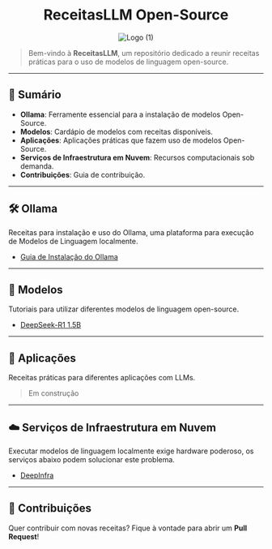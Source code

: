<h1 align="center">ReceitasLLM Open-Source</h1>

<p align="center">
  <img src="https://github.com/user-attachments/assets/3574b7a5-e390-4d5d-bc8c-e80e59dfb018" alt="Logo (1)">
</p>

> Bem-vindo à **ReceitasLLM**, um repositório dedicado a reunir receitas práticas para o uso de modelos de linguagem open-source.

---
## 📔 Sumário

- **Ollama**: Ferramente essencial para a instalação de modelos Open-Source.
- **Modelos**: Cardápio de modelos com receitas disponíveis.
- **Aplicações**: Aplicações práticas que fazem uso de modelos Open-Source.
- **Serviços de Infraestrutura em Nuvem**: Recursos computacionais sob demanda.
- **Contribuições**: Guia de contribuição.

---
## 🛠 Ollama

Receitas para instalação e uso do Ollama, uma plataforma para execução de Modelos de Linguagem localmente.

- [Guia de Instalação do Ollama](./ollama/install.md)

---
## 🤖 Modelos

Tutoriais para utilizar diferentes modelos de linguagem open-source. 

- [DeepSeek-R1 1.5B](./modelos/deepSeek/deepSeekR1-1B.md)

---
## 🚀 Aplicações

Receitas práticas para diferentes aplicações com LLMs.

> Em construção

---
## ☁️ Serviços de Infraestrutura em Nuvem

Executar modelos de linguagem localmente exige hardware poderoso, os serviços abaixo podem solucionar este problema.

- [DeepInfra](./infraestrutura/deepInfra.md)

---
## 🤝 Contribuições

Quer contribuir com novas receitas? Fique à vontade para abrir um **Pull Request**!
